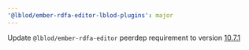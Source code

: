 ```yaml
---
'@lblod/ember-rdfa-editor-lblod-plugins': major
---
```


Update `@lblod/ember-rdfa-editor` peerdep requirement to version [10.7.1](https://github.com/lblod/ember-rdfa-editor/releases/tag/v10.7.1)
